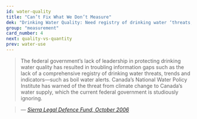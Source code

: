 ```yaml
---
id: water-quality
title: "Can’t Fix What We Don’t Measure"
dek: "Drinking Water Quality: Need registry of drinking water ‘threats, trends and indicators.’"
group: "measurement"
card_number: 4
next: quality-vs-quantity
prev: water-use
---
```


<div id="DC-note-213240" class="DC-note-container"></div>
<script src="//s3.amazonaws.com/s3.documentcloud.org/notes/loader.js"></script>
<script>
  dc.embed.loadNote('//www.documentcloud.org/documents/1845794-waterproof-2/annotations/213240.js');
</script>

> The federal government’s lack of leadership in protecting drinking water quality has resulted in troubling information gaps such as the lack of a comprehensive registry of drinking water threats, trends and indicators—such as boil water alerts. Canada’s National Water Policy Institute has warned of the threat from climate change to Canada’s water supply, which the current federal government is studiously ignoring.

> — <cite>[Sierra Legal Defence Fund, October 2006][1]</cite>

[1]:http://www.documentcloud.org/documents/1845794-waterproof-2.html#document/p33/a213240
